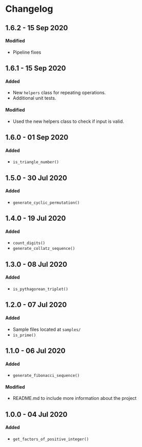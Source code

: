# Changelog

## 1.6.2 - 15 Sep 2020
#### Modified
* Pipeline fixes

## 1.6.1 - 15 Sep 2020
#### Added
* New `helpers` class for repeating operations.
* Additional unit tests.
#### Modified
* Used the new helpers class to check if input is valid.

## 1.6.0 - 01 Sep 2020
#### Added
* `is_triangle_number()`

## 1.5.0 - 30 Jul 2020
#### Added
* `generate_cyclic_permutation()`

## 1.4.0 - 19 Jul 2020
#### Added
* `count_digits()`
* `generate_collatz_sequence()`

## 1.3.0 - 08 Jul 2020
#### Added 
* `is_pythagorean_triplet()`

## 1.2.0 - 07 Jul 2020
#### Added
* Sample files located at `samples/`
* `is_prime()`

## 1.1.0 - 06 Jul 2020
#### Added
* `generate_fibonacci_sequence()`
#### Modified
* README.md to include more information about the project

## 1.0.0 - 04 Jul 2020
#### Added
* `get_factors_of_positive_integer()`
